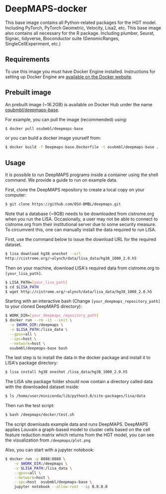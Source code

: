 # DeepMAPS-docker

This base image contains all Python-related packages for the HGT model. Including PyTorch, PyTorch Geometric, Velocity, Lisa2, etc. This base image also contains all necessary for the R package. Including plumber, Seurat, Signac, tidyverse, Bioconductor suite (GenomicRanges, SingleCellExperiment, etc.)

## Requirements

To use this image you must have Docker Engine installed. Instructions for setting up Docker Engine are [available on the Docker website](https://docs.docker.com/engine/installation/).

## Prebuilt image

An prebuilt image (~16.2GB) is available on Docker Hub under the name [osubmbl/deepmaps-base](https://hub.docker.com/r/osubmbl/deepmaps-base).

For example, you can pull the image (recommended) using:

```bash
$ docker pull osubmbl/deepmaps-base
```

or you can build a docker image yourself from:

```bash
$ docker build -f Deepmaps-base.Dockerfile -t osubmbl/deepmaps-base .
```

## Usage

It is possible to run DeepMAPS programs inside a container using the shell command. We provide a guide to run on example data.

First, clone the DeepMAPS repository to create a local copy on your computer:

```bash
$ git clone https://github.com/OSU-BMBL/deepmaps.git
```

Note that a database (~9GB) needs to be downloaded from cistrome.org when you run the LISA. Occasionally, a user may not be able to connect to cistrome.org from their institutional server due to some security measure. To circumvent this, one can manually install the data required to run LISA.

First, use the command below to issue the download URL for the required dataset.

```bash
$ lisa download hg38 oneshot --url
http://cistrome.org/~alynch/data/lisa_data/hg38_1000_2.0.h5
```

Then on your machine, download LISA's required data from cistrome.org to `[your_lisa_path]`.

```bash
$ LISA_PATH=[your_lisa_path]
$ cd $LISA_PATH
$ wget http://cistrome.org/~alynch/data/lisa_data/hg38_1000_2.0.h5
```

Starting with an interactive bash (Change `[your_deepmaps_repository_path]` to your cloned DeepMAPS directory):

```bash
$ WORK_DIR=[your_deepmaps_repository_path]
$ docker run --rm -it --init \
  -v $WORK_DIR:/deepmaps \
  -v $LISA_PATH:/lisa_data \
  --gpus=all \
  --ipc=host \
  --network=host \
  osubmbl/deepmaps-base bash
```

The last step is to install the data in the docker package and install it to LISA's package directory:
```bash
$ lisa install hg38 oneshot /lisa_data/hg38_1000_2.0.h5
```

The LISA site package folder should now contain a directory called data with the downloaded dataset inside:

```bash
$ ls /home/user/miniconda/lib/python3.8/site-packages/lisa/data
```

Then run the test script:

```bash
$ bash /deepmaps/docker/test.sh
```

The script downloads example data and runs DeepMAPS. DeepMAPS applies Louvain a graph-based model to cluster cells based on the cell feature reduction matrix which returns from the HGT model, you can see the visualization from `/deepmaps/plot.png`

Also, you can start with a jupyter notebook:

```bash
$ docker run -p 8888:8888 \
    -v $WORK_DIR:/deepmaps \
    -v $LISA_PATH:/lisa_data \
    --gpus=all \
    --network=host \
    --ipc=host  osubmbl/deepmaps-base \
    jupyter notebook --allow-root --ip 0.0.0.0
```
